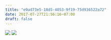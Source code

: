 ```yaml
---
title: "e9ad73e5-18d5-4053-9f19-75d936522a72"
date: 2017-07-27T21:56:16-07:00
draft: false
---
```


![](https://d17enza3bfujl8.cloudfront.net/DSCF7796.jpg)
![](https://d17enza3bfujl8.cloudfront.net/DSCF7801.jpg)

